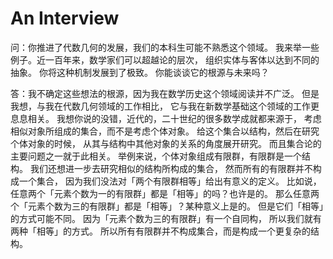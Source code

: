 # An Interview

问：你推进了代数几何的发展，我们的本科生可能不熟悉这个领域。
我来举一些例子。近一百年来，数学家们可以超越论的层次，
组织实体与客体以达到不同的抽象。
你将这种机制发展到了极致。
你能谈谈它的根源与未来吗？

答：我不确定这些想法的根源，因为我在数学历史这个领域阅读并不广泛。
但是我想，与我在代数几何领域的工作相比，
它与我在新数学基础这个领域的工作更息息相关。
我想你说的没错，近代的，二十世纪的很多数学成就都来源于，
考虑相似对象所组成的集合，而不是考虑个体对象。
给这个集合以结构，然后在研究个体对象的时候，
从其与结构中其他对象的关系的角度展开研究。
而且集合论的主要问题之一就于此相关。
举例来说，个体对象组成有限群，有限群是一个结构。
我们还想进一步去研究相似的结构所构成的集合，
然而所有的有限群并不构成一个集合，
因为我们没法对「两个有限群相等」给出有意义的定义。
比如说，任意两个「元素个数为一的有限群」都是「相等」的吗？也许是的。
那么任意两个「元素个数为三的有限群」都是「相等」？某种意义上是的。
但是它们「相等」的方式可能不同。
因为「元素个数为三的有限群」有一个自同构，
所以我们就有两种「相等」的方式。
所以所有有限群并不构成集合，而是构成一个更复杂的结构。
